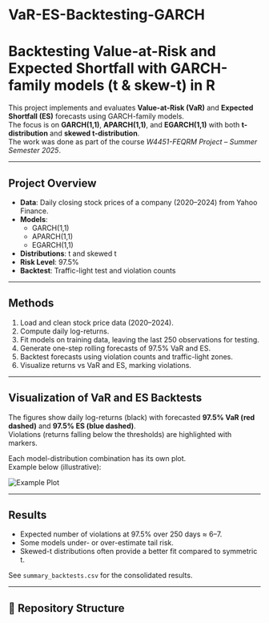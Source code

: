 # VaR-ES-Backtesting-GARCH
# Backtesting Value-at-Risk and Expected Shortfall with GARCH-family models (t & skew-t) in R

This project implements and evaluates **Value-at-Risk (VaR)** and **Expected Shortfall (ES)** forecasts using GARCH-family models.  
The focus is on **GARCH(1,1)**, **APARCH(1,1)**, and **EGARCH(1,1)** with both **t-distribution** and **skewed t-distribution**.  
The work was done as part of the course *W4451-FEQRM Project – Summer Semester 2025*.

---

##  Project Overview
- **Data**: Daily closing stock prices of a company (2020–2024) from Yahoo Finance.  
- **Models**:  
  - GARCH(1,1)  
  - APARCH(1,1)  
  - EGARCH(1,1)  
- **Distributions**: t and skewed t  
- **Risk Level**: 97.5%  
- **Backtest**: Traffic-light test and violation counts  

---

##  Methods
1. Load and clean stock price data (2020–2024).  
2. Compute daily log-returns.  
3. Fit models on training data, leaving the last 250 observations for testing.  
4. Generate one-step rolling forecasts of 97.5% VaR and ES.  
5. Backtest forecasts using violation counts and traffic-light zones.  
6. Visualize returns vs VaR and ES, marking violations.  

---

##  Visualization of VaR and ES Backtests
The figures show daily log-returns (black) with forecasted **97.5% VaR (red dashed)** and **97.5% ES (blue dashed)**.  
Violations (returns falling below the thresholds) are highlighted with markers.  

Each model-distribution combination has its own plot.  
Example below (illustrative):  

![Example Plot](plots_backtests/GARCH_1_1_std_VaR.png)

---

##  Results
- Expected number of violations at 97.5% over 250 days ≈ 6–7.  
- Some models under- or over-estimate tail risk.  
- Skewed-t distributions often provide a better fit compared to symmetric t.  

See `summary_backtests.csv` for the consolidated results.  

---

## 📁 Repository Structure
